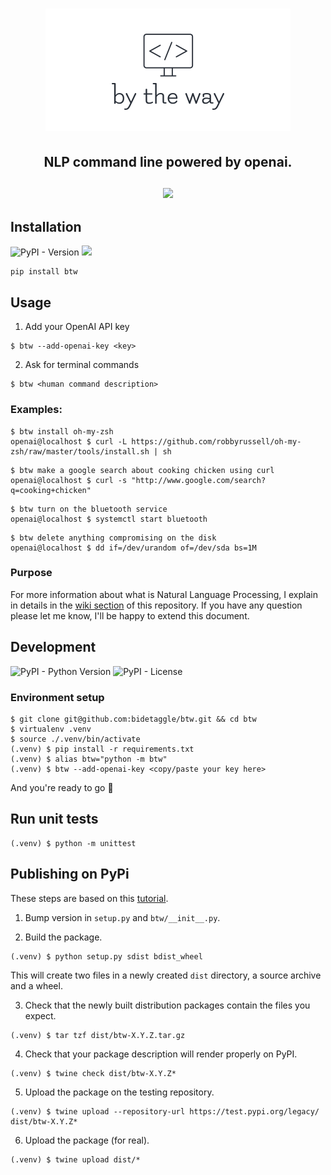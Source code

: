 

<h1 align="center">
  <img src="https://raw.githubusercontent.com/bidetaggle/btw/master/assets/bytheway.png" />
</h1>

<h2 align="center">
  NLP command line powered by openai.
  <br /><br />
  <img src="https://raw.githubusercontent.com/bidetaggle/btw/master/assets/bytheway2.gif" />
</h2>

## Installation

![PyPI - Version](https://img.shields.io/pypi/v/btw)
![](https://img.shields.io/pypi/dm/btw)

```
pip install btw
```

## Usage

1. Add your OpenAI API key

```
$ btw --add-openai-key <key>
```

2. Ask for terminal commands

```
$ btw <human command description>
```

### Examples:

```
$ btw install oh-my-zsh
openai@localhost $ curl -L https://github.com/robbyrussell/oh-my-zsh/raw/master/tools/install.sh | sh
```
```
$ btw make a google search about cooking chicken using curl
openai@localhost $ curl -s "http://www.google.com/search?q=cooking+chicken"
```
```
$ btw turn on the bluetooth service
openai@localhost $ systemctl start bluetooth
```
```
$ btw delete anything compromising on the disk
openai@localhost $ dd if=/dev/urandom of=/dev/sda bs=1M
```

### Purpose

For more information about what is Natural Language Processing, I explain in details in the [wiki section](https://github.com/bidetaggle/btw/wiki/Purpose) of this repository. If you have any question please let me know, I'll be happy to extend this document.

## Development

![PyPI - Python Version](https://img.shields.io/pypi/pyversions/btw)
![PyPI - License](https://img.shields.io/pypi/l/btw)

### Environment setup
```
$ git clone git@github.com:bidetaggle/btw.git && cd btw
$ virtualenv .venv
$ source ./.venv/bin/activate
(.venv) $ pip install -r requirements.txt
(.venv) $ alias btw="python -m btw"
(.venv) $ btw --add-openai-key <copy/paste your key here>
```

And you're ready to go 🥳

## Run unit tests

```
(.venv) $ python -m unittest
```

## Publishing on PyPi

These steps are based on this [tutorial](https://realpython.com/pypi-publish-python-package/#building-your-package).

1. Bump version in `setup.py` and `btw/__init__.py`.

2. Build the package.

```
(.venv) $ python setup.py sdist bdist_wheel
```

This will create two files in a newly created `dist` directory, a source archive and a wheel.

3. Check that the newly built distribution packages contain the files you expect.

```
(.venv) $ tar tzf dist/btw-X.Y.Z.tar.gz
```

4. Check that your package description will render properly on PyPI.

```
(.venv) $ twine check dist/btw-X.Y.Z*
```

5. Upload the package on the testing repository.

```
(.venv) $ twine upload --repository-url https://test.pypi.org/legacy/ dist/btw-X.Y.Z*
```

6. Upload the package (for real).

```
(.venv) $ twine upload dist/*
```
